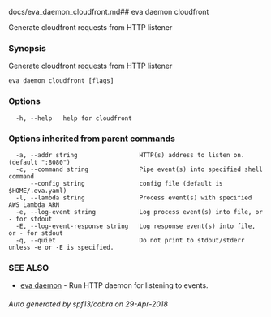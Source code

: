 docs/eva_daemon_cloudfront.md## eva daemon cloudfront

Generate cloudfront requests from HTTP listener

### Synopsis

Generate cloudfront requests from HTTP listener

```
eva daemon cloudfront [flags]
```

### Options

```
  -h, --help   help for cloudfront
```

### Options inherited from parent commands

```
  -a, --addr string                 HTTP(s) address to listen on. (default ":8080")
  -c, --command string              Pipe event(s) into specified shell command
      --config string               config file (default is $HOME/.eva.yaml)
  -l, --lambda string               Process event(s) with specified AWS Lambda ARN
  -e, --log-event string            Log process event(s) into file, or - for stdout
  -E, --log-event-response string   Log response event(s) into file, or - for stdout
  -q, --quiet                       Do not print to stdout/stderr unless -e or -E is specified.
```

### SEE ALSO

* [eva daemon](eva_daemon.md)	 - Run HTTP daemon for listening to events.

###### Auto generated by spf13/cobra on 29-Apr-2018
